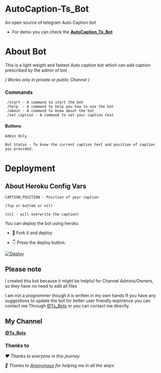 # AutoCaption-Ts_Bot


An open source of telegram Auto Caption bot

- For demo you can check the <b>[AutoCaption_Ts_Bot](https://telegram.me/AutoCaption_Ts_Bot)</b>

# About Bot

This is a light weight and fastest Auto caption bot which can add caption prescribed by the admin of bot

<i>( Works only in private or public Channel )</i> 

### Commands

```
 /start - A command to start the bot
 /help  - A command to help you how to use the bot
 /about - A command to know about the bot
 /set_caption - A command to set your caption text
```
#### Buttons

```
Admin Only

Bot Status - To know the current caption text and position of caption you provided.
```
# Deployment

## About Heroku Config Vars

```
CAPTION_POSITION - Position of your caption

(Top or bottom or nil) 

(nil - will overwrite the caption)
```
You can deploy the bot using heroku

- 🥰 Fork it and deploy
 
- 👇 Press the deploy button.

[![Deploy](https://www.herokucdn.com/deploy/button.svg)](https://heroku.com/deploytemplate=https://github.com/siddhi2229/AutoCaption-Ts_Bot-Clone)

## Please note

I created this bot because it might be helpful for Channel Admins/Owners, so they have no need to edit all files

I am not a progrommer though it is written in my own hands 
If you have any suggestions to update the bot for better user friendly expirience you can contact me 
Through [@Ts_Bots](https://telegram.me/Ts_bots) or you can contact me directly.

## My Channel

<b>[@Ts_Bots](https://telegram.me/ts_bots)</b>


### Thanks to

<i>❤️ Thanks to everyone in this journey</i> 

<i>🥰 Thanks to [Anonymous](https://telegram.me/Ns-AnoNymouS) for helping me in all the ways</i> 
